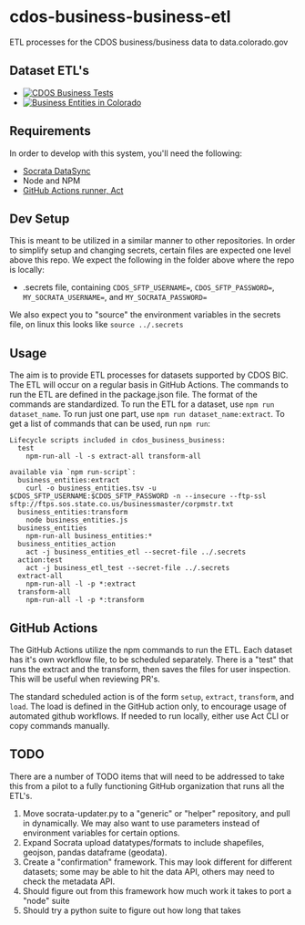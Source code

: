 # cdos-business-business-etl
ETL processes for the CDOS business/business data to data.colorado.gov

## Dataset ETL's
- [![CDOS Business Tests](https://github.com/Xentity-test-etl-actions/cdos-business-business-etl/actions/workflows/business_etl_test.yml/badge.svg)](https://github.com/Xentity-test-etl-actions/cdos-business-business-etl/actions/workflows/business_etl_test.yml)
- [![Business Entities in Colorado](https://github.com/Xentity-test-etl-actions/cdos-business-business-etl/actions/workflows/business_entities_etl.yml/badge.svg)](https://github.com/Xentity-test-etl-actions/cdos-business-business-etl/actions/workflows/business_entities_etl.yml)


## Requirements
In order to develop with this system, you'll need the following:
 - [Socrata DataSync](https://github.com/socrata/datasync/releases)
 - Node and NPM
 - [GitHub Actions runner, Act](https://github.com/nektos/act)

## Dev Setup
This is meant to be utilized in a similar manner to other repositories.
In order to simplify setup and changing secrets, certain files are expected one level above
this repo. We expect the following in the folder above where the repo is locally:
 - .secrets file, containing `CDOS_SFTP_USERNAME=`, `CDOS_SFTP_PASSWORD=`, `MY_SOCRATA_USERNAME=`, and `MY_SOCRATA_PASSWORD=`

We also expect you to "source" the environment variables in the secrets file,
on linux this looks like `source ../.secrets`
## Usage
The aim is to provide ETL processes for datasets supported by CDOS BIC.
The ETL will occur on a regular basis in GitHub Actions.
The commands to run the ETL are defined in the package.json file.
The format of the commands are standardized. To run the ETL for a dataset,
use `npm run dataset_name`. To run just one part, use `npm run dataset_name:extract`.
To get a list of commands that can be used, run `npm run`:

```
Lifecycle scripts included in cdos_business_business:
  test
    npm-run-all -l -s extract-all transform-all

available via `npm run-script`:
  business_entities:extract
    curl -o business_entities.tsv -u $CDOS_SFTP_USERNAME:$CDOS_SFTP_PASSWORD -n --insecure --ftp-ssl sftp://ftps.sos.state.co.us/businessmaster/corpmstr.txt
  business_entities:transform
    node business_entities.js
  business_entities
    npm-run-all business_entities:*
  business_entities_action
    act -j business_entities_etl --secret-file ../.secrets
  action:test
    act -j business_etl_test --secret-file ../.secrets
  extract-all
    npm-run-all -l -p *:extract
  transform-all
    npm-run-all -l -p *:transform
```

## GitHub Actions
The GitHub Actions utilize the npm commands to run the ETL.
Each dataset has it's own workflow file, to be scheduled separately.
There is a "test" that runs the extract and the transform, then saves
the files for user inspection. This will be useful when reviewing PR's.

The standard scheduled action is of the form `setup`, `extract`, `transform`,
and `load`. The load is defined in the GitHub action only, to encourage usage
of automated github workflows. If needed to run locally, either use
Act CLI or copy commands manually.

## TODO
There are a number of TODO items that will need to be addressed to take
this from a pilot to a fully functioning GitHub organization that runs
all the ETL's.

1. Move socrata-updater.py to a "generic" or "helper" repository, and pull in dynamically.
    We may also want to use parameters instead of environment variables for certain options.
1. Expand Socrata upload datatypes/formats to include shapefiles, geojson, pandas dataframe (geodata).
1. Create a "confirmation" framework. This may look different for different datasets;
    some may be able to hit the data API, others may need to check the metadata API.
1. Should figure out from this framework how much work it takes to port a "node" suite
1. Should try a python suite to figure out how long that takes
